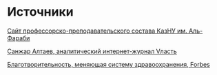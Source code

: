# Источники

[Сайт профессорско-преподавательского состава КазНУ им. Аль-Фараби](https://www.gitbook.com/book/sanzhargate/sanzhargate/edit#)

[Санжар Алтаев, аналитический интернет-журнал Vласть](https://www.gitbook.com/book/sanzhargate/sanzhargate/edit#)

[Благотворительность, меняющая систему здравоохранения, Forbes](https://forbes.kz/life/blagotvoritelnost_menyayuschaya_sistemu_zdravoohraneniya)







